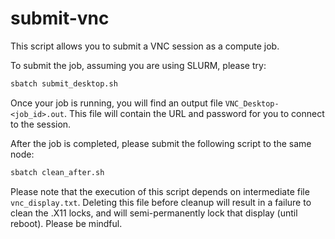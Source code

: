 # submit-vnc
This script allows you to submit a VNC session as a compute job.

To submit the job, assuming you are using SLURM, please try:
```sh
sbatch submit_desktop.sh
```
Once your job is running, you will find an output file `VNC_Desktop-<job_id>.out`. This file will contain the URL and password for you to connect to the session.

After the job is completed, please submit the following script to the same node:
```sh
sbatch clean_after.sh
```

Please note that the execution of this script depends on intermediate file `vnc_display.txt`. Deleting this file before cleanup will result in a failure to clean the .X11 locks, and will semi-permanently lock that display (until reboot). Please be mindful.
